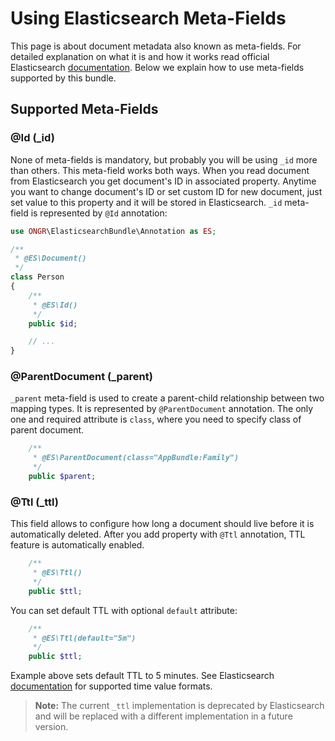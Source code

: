 Using Elasticsearch Meta-Fields
===

This page is about document metadata also known as meta-fields. For detailed
explanation on what it is and how it works read official Elasticsearch
[documentation][1]. Below we explain how to use meta-fields supported
by this bundle.

Supported Meta-Fields
---

### @Id (_id)

None of meta-fields is mandatory, but probably you will be using `_id` more than
others. This meta-field works both ways. When you read document from Elasticsearch
you get document's ID in associated property. Anytime you want to change document's ID
or set custom ID for new document, just set value to this property and it will be
stored in Elasticsearch. `_id` meta-field is represented by `@Id` annotation:

```php     
use ONGR\ElasticsearchBundle\Annotation as ES;

/**
 * @ES\Document()
 */
class Person
{
    /**
     * @ES\Id()
     */
    public $id;

    // ...
}
```

### @ParentDocument (_parent)

`_parent` meta-field is used to create a parent-child relationship between two mapping
types. It is represented by `@ParentDocument` annotation. The only one and required
attribute is `class`, where you need to specify class of parent document.

```php     
    /**
     * @ES\ParentDocument(class="AppBundle:Family")
     */
    public $parent;
```

### @Ttl (_ttl)

This field allows to configure how long a document should live before it is automatically
deleted. After you add property with `@Ttl` annotation, TTL feature is automatically enabled. 

```php     
    /**
     * @ES\Ttl()
     */
    public $ttl;
```

You can set default TTL with optional `default` attribute:

```php     
    /**
     * @ES\Ttl(default="5m")
     */
    public $ttl;
```

Example above sets default TTL to 5 minutes. See Elasticsearch [documentation][2]
for supported time value formats.

> __Note:__ The current `_ttl` implementation is deprecated by Elasticsearch and
> will be replaced with a different implementation in a future version.

[1]: https://www.elastic.co/guide/en/elasticsearch/reference/current/mapping-fields.html
[2]: https://www.elastic.co/guide/en/elasticsearch/reference/current/common-options.html#time-units
